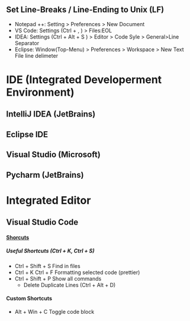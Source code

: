 ## Set Line-Breaks / Line-Ending  to Unix (LF)
- Notepad ++:  Setting > Preferences > New Document
- VS Code: Settings (Ctrl + , ) > Files:EOL
- IDEA: Settings (Ctrl + Alt + S ) > Editor > Code Syle > General>Line Separator
- Eclipse: Window(Top-Menu) > Preferences > Workspace > New Text File line delimeter

# IDE (Integrated Developerment Environment)

## IntelliJ IDEA (JetBrains)

## Eclipse IDE

## Visual Studio (Microsoft)

## Pycharm (JetBrains)

# Integrated Editor
## Visual Studio Code
#### [Shorcuts](https://code.visualstudio.com/shortcuts/keyboard-shortcuts-windows.pdf)
##### Useful Shortcuts (Ctrl + K, Ctrl + S)
- Ctrl + Shift + S         Find in files
- Ctrl + K Ctrl + F        Formatting selected code (prettier)
- Ctrl + Shift + P         Show all commands
  - Delete Duplicate Lines (Ctrl + Alt + D)

#### Custom Shortcuts
- Alt + Win + C            Toggle code block

